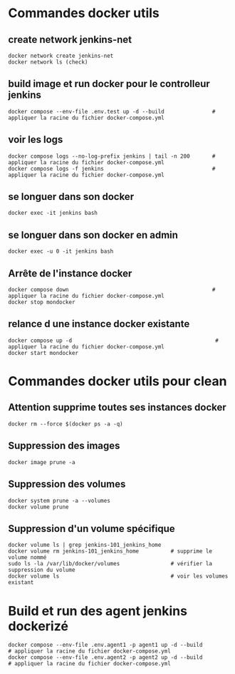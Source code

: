 # Commandes docker utils

## create network jenkins-net
```
docker network create jenkins-net
docker network ls (check)
```

## build image et run docker pour le controlleur jenkins
```
docker compose --env-file .env.test up -d --build               # appliquer la racine du fichier docker-compose.yml
```

## voir les logs 
```
docker compose logs --no-log-prefix jenkins | tail -n 200       # appliquer la racine du fichier docker-compose.yml
docker compose logs -f jenkins                                  # appliquer la racine du fichier docker-compose.yml
```

## se longuer dans son docker 
```
docker exec -it jenkins bash
```

## se longuer dans son docker en admin
```
docker exec -u 0 -it jenkins bash 
```

## Arrête de l'instance docker
```
docker compose down                                             # appliquer la racine du fichier docker-compose.yml
docker stop mondocker
```

## relance d une instance docker existante
```
docker compose up -d                                             # appliquer la racine du fichier docker-compose.yml
docker start mondocker
```

# Commandes docker utils pour clean

## Attention supprime toutes ses instances docker
```
docker rm --force $(docker ps -a -q)
```

## Suppression des images
```
docker image prune -a
```

## Suppression des volumes
```
docker system prune -a --volumes
docker volume prune
```

## Suppression d'un volume spécifique
```
docker volume ls | grep jenkins-101_jenkins_home
docker volume rm jenkins-101_jenkins_home          # supprime le volume nommé
sudo ls -la /var/lib/docker/volumes                # vérifier la suppression du volume
docker volume ls                                   # voir les volumes existant
```

# Build et run des agent jenkins dockerizé
```
docker compose --env-file .env.agent1 -p agent1 up -d --build                         # appliquer la racine du fichier docker-compose.yml
docker compose --env-file .env.agent2 -p agent2 up -d --build                         # appliquer la racine du fichier docker-compose.yml
```
